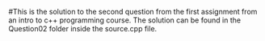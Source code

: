 #This is the solution to the second question from the first assignment from an intro to c++ programming course.
The solution can be found in the Question02 folder inside the source.cpp file.
